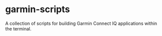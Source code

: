 # garmin-scripts
A collection of scripts for building Garmin Connect IQ applications within the terminal.
